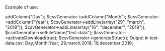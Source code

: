 Example of use:

<?php
  $csvGenerator = new CsvGenerator();
  $csvGenerator->addColumn("Day");
  $csvGenerator->addColumn("Month");
  $csvGenerator->addColumn("Year");
  $csvGenerator->addLine(array("29", "march", "2018"));
  $csvGenerator->addLine(array("16", "december", "2019"));
  $csvGenerator->setFileName("test-data");
  $csvGenerator->activateDownload(true);
  $csvGenerator->generateStruct();
  
Output in test-data.csv: 
Day;Month;Year;
29;march;2018;
16;december;2019;
